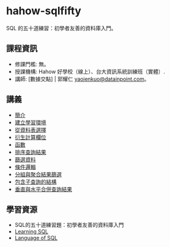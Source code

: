 # hahow-sqlfifty

SQL 的五十道練習：初學者友善的資料庫入門。

## 課程資訊

- 修課門檻: 無。
- 授課機構: Hahow 好學校（線上）、台大資訊系統訓練班（實體）.
- 講師: [數據交點] | 郭耀仁 <yaojenkuo@datainpoint.com>。

## 講義

- [簡介](01-introduction/lecture.slides.html)
- [建立學習環境](02-environment/lecture.slides.html)
- [從資料表選擇](03-select-from/lecture.slides.html)
- [衍生計算欄位](04-calculated-fields/lecture.slides.html)
- [函數](05-functions/lecture.slides.html)
- [排序查詢結果](06-order-by/lecture.slides.html)
- [篩選資料](07-where/lecture.slides.html)
- [條件邏輯](08-case/lecture.slides.html)
- [分組與聚合結果篩選](09-group-by-having/lecture.slides.html)
- [包含子查詢的結構](10-subqueries/lecture.slides.html)
- [垂直與水平合併查詢結果](11-union-join/lecture.slides.html)

## 學習資源

- SQL的五十道練習題：初學者友善的資料庫入門
- [Learning SQL](https://www.amazon.com/Learning-SQL-Generate-Manipulate-Retrieve/dp/1492057614)
- [Language of SQL](https://www.amazon.com/Language-SQL-Learning-Larry-Rockoff-ebook/dp/B01JJ61TCI/)
